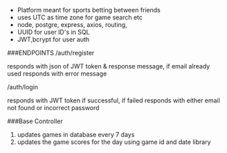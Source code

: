 - Platform meant for sports betting between friends
- uses UTC as time zone for game search etc
- node, postgre, express, axios, routing, 
- UUID for user ID's in SQL
- JWT,bcrypt for user auth
  
###ENDPOINTS
/auth/register

responds with json of JWT token & response message, if email already used responds with error message

/auth/login

responds with JWT token if successful, if failed responds with either email not found or incorrect password

###Base Controller
1) updates games in database every 7 days
2) updates the game scores for the day using game id and date library


